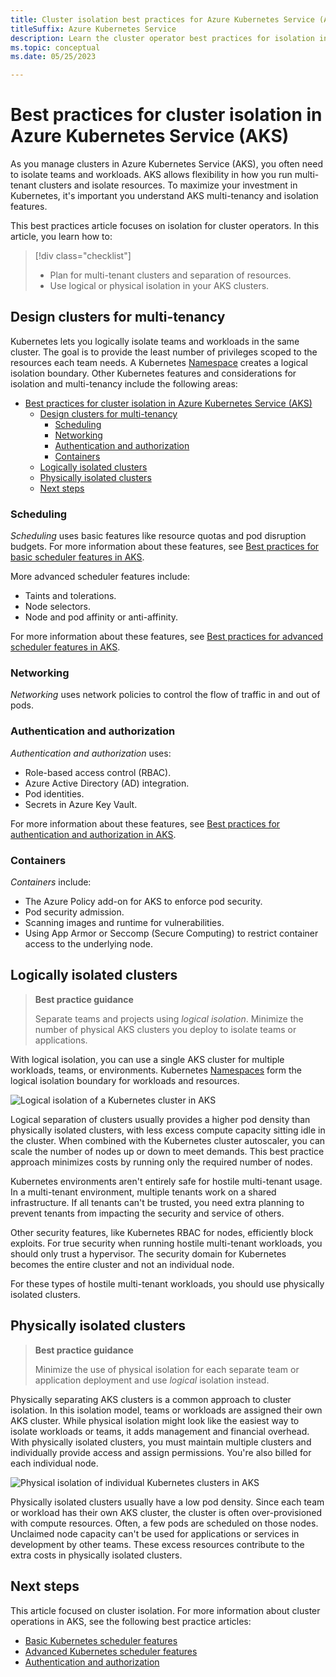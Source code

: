 ```yaml
---
title: Cluster isolation best practices for Azure Kubernetes Service (AKS) 
titleSuffix: Azure Kubernetes Service
description: Learn the cluster operator best practices for isolation in Azure Kubernetes Service (AKS).
ms.topic: conceptual
ms.date: 05/25/2023

---
```


# Best practices for cluster isolation in Azure Kubernetes Service (AKS)

As you manage clusters in Azure Kubernetes Service (AKS), you often need to isolate teams and workloads. AKS allows flexibility in how you run multi-tenant clusters and isolate resources. To maximize your investment in Kubernetes, it's important you understand AKS multi-tenancy and isolation features.

This best practices article focuses on isolation for cluster operators. In this article, you learn how to:

> [!div class="checklist"]
>
> * Plan for multi-tenant clusters and separation of resources.
> * Use logical or physical isolation in your AKS clusters.

## Design clusters for multi-tenancy

Kubernetes lets you logically isolate teams and workloads in the same cluster. The goal is to provide the least number of privileges scoped to the resources each team needs. A Kubernetes [Namespace][k8s-namespaces] creates a logical isolation boundary. Other Kubernetes features and considerations for isolation and multi-tenancy include the following areas:

- [Best practices for cluster isolation in Azure Kubernetes Service (AKS)](#best-practices-for-cluster-isolation-in-azure-kubernetes-service-aks)
  - [Design clusters for multi-tenancy](#design-clusters-for-multi-tenancy)
    - [Scheduling](#scheduling)
    - [Networking](#networking)
    - [Authentication and authorization](#authentication-and-authorization)
    - [Containers](#containers)
  - [Logically isolated clusters](#logically-isolated-clusters)
  - [Physically isolated clusters](#physically-isolated-clusters)
  - [Next steps](#next-steps)

### Scheduling

*Scheduling* uses basic features like resource quotas and pod disruption budgets. For more information about these features, see [Best practices for basic scheduler features in AKS][aks-best-practices-scheduler].

More advanced scheduler features include:

* Taints and tolerations.
* Node selectors.
* Node and pod affinity or anti-affinity.

For more information about these features, see [Best practices for advanced scheduler features in AKS][aks-best-practices-advanced-scheduler].

### Networking

*Networking* uses network policies to control the flow of traffic in and out of pods.

### Authentication and authorization

*Authentication and authorization* uses:

* Role-based access control (RBAC).
* Azure Active Directory (AD) integration.
* Pod identities.
* Secrets in Azure Key Vault.

For more information about these features, see [Best practices for authentication and authorization in AKS][aks-best-practices-identity].

### Containers

*Containers* include:

* The Azure Policy add-on for AKS to enforce pod security.
* Pod security admission.
* Scanning images and runtime for vulnerabilities.
* Using App Armor or Seccomp (Secure Computing) to restrict container access to the underlying node.

## Logically isolated clusters

> **Best practice guidance**
>
> Separate teams and projects using *logical isolation*. Minimize the number of physical AKS clusters you deploy to isolate teams or applications.

With logical isolation, you can use a single AKS cluster for multiple workloads, teams, or environments. Kubernetes [Namespaces][k8s-namespaces] form the logical isolation boundary for workloads and resources.

![Logical isolation of a Kubernetes cluster in AKS](media/operator-best-practices-cluster-isolation/logical-isolation.png)

Logical separation of clusters usually provides a higher pod density than physically isolated clusters, with less excess compute capacity sitting idle in the cluster. When combined with the Kubernetes cluster autoscaler, you can scale the number of nodes up or down to meet demands. This best practice approach minimizes costs by running only the required number of nodes.

Kubernetes environments aren't entirely safe for hostile multi-tenant usage. In a multi-tenant environment, multiple tenants work on a shared infrastructure. If all tenants can't be trusted, you need extra planning to prevent tenants from impacting the security and service of others.

Other security features, like Kubernetes RBAC for nodes, efficiently block exploits. For true security when running hostile multi-tenant workloads, you should only trust a hypervisor. The security domain for Kubernetes becomes the entire cluster and not an individual node.

For these types of hostile multi-tenant workloads, you should use physically isolated clusters.

## Physically isolated clusters

> **Best practice guidance**
>
> Minimize the use of physical isolation for each separate team or application deployment and use *logical* isolation instead.

Physically separating AKS clusters is a common approach to cluster isolation. In this isolation model, teams or workloads are assigned their own AKS cluster. While physical isolation might look like the easiest way to isolate workloads or teams, it adds management and financial overhead. With physically isolated clusters, you must maintain multiple clusters and individually provide access and assign permissions. You're also billed for each individual node.

![Physical isolation of individual Kubernetes clusters in AKS](media/operator-best-practices-cluster-isolation/physical-isolation.png)

Physically isolated clusters usually have a low pod density. Since each team or workload has their own AKS cluster, the cluster is often over-provisioned with compute resources. Often, a few pods are scheduled on those nodes. Unclaimed node capacity can't be used for applications or services in development by other teams. These excess resources contribute to the extra costs in physically isolated clusters.

## Next steps

This article focused on cluster isolation. For more information about cluster operations in AKS, see the following best practice articles:

* [Basic Kubernetes scheduler features][aks-best-practices-scheduler]
* [Advanced Kubernetes scheduler features][aks-best-practices-advanced-scheduler]
* [Authentication and authorization][aks-best-practices-identity]

<!-- EXTERNAL LINKS -->

<!-- INTERNAL LINKS -->
[k8s-namespaces]: concepts-clusters-workloads.md#namespaces
[aks-best-practices-scheduler]: operator-best-practices-scheduler.md
[aks-best-practices-advanced-scheduler]: operator-best-practices-advanced-scheduler.md
[aks-best-practices-identity]: operator-best-practices-identity.md
